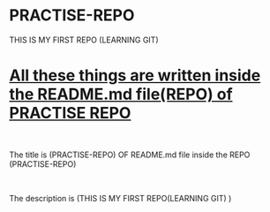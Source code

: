 # PRACTISE-REPO
THIS IS MY FIRST REPO (LEARNING GIT)
<h1><b><u>All these things are written inside the README.md file(REPO) of PRACTISE REPO</b></u></h1>
  <br>
<p> The title is (PRACTISE-REPO) OF README.md file inside the REPO (PRACTISE-REPO)</p>
  <br>
<p>The description is (THIS IS MY FIRST REPO(LEARNING GIT) ) </p>
